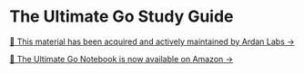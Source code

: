 # The Ultimate Go Study Guide

[🚀 This material has been acquired and actively maintained by Ardan Labs →](https://github.com/ardanlabs)

[🚀 The Ultimate Go Notebook is now available on Amazon →](https://www.amazon.com/Ultimate-Go-Notebook-William-Kennedy/dp/1737384426)
